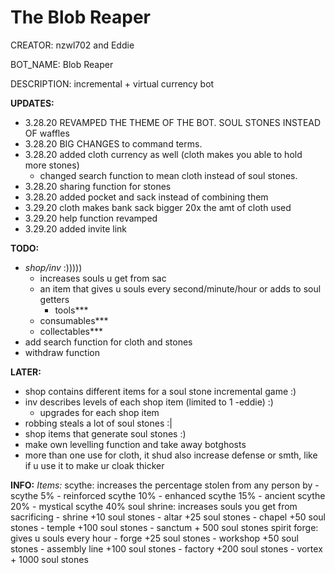 # The Blob Reaper

CREATOR:          nzwl702 and Eddie

BOT_NAME:         Blob Reaper

DESCRIPTION:      incremental + virtual currency bot

**UPDATES:**
- 3.28.20 REVAMPED THE THEME OF THE BOT. SOUL STONES INSTEAD OF waffles
- 3.28.20 BIG CHANGES to command terms.
- 3.28.20 added cloth currency as well (cloth makes you able to hold more stones)
  - changed search function to mean cloth instead of soul stones.
- 3.28.20 sharing function for stones
- 3.28.20 added pocket and sack instead of combining them
- 3.29.20 cloth makes bank sack bigger 20x the amt of cloth used
- 3.29.20 help function revamped
- 3.29.20 added invite link

**TODO:**
- *shop/inv* :)))))
  - increases souls u get from sac
  - an item that gives u souls every second/minute/hour or adds to soul getters
    - tools***
  - consumables***
  - collectables***
- add search function for cloth and stones
- withdraw function

**LATER:**
- shop contains different items for a soul stone incremental game :)
- inv describes levels of each shop item (limited to 1 -eddie) :)
  - upgrades for each shop item
- robbing steals a lot of soul stones :|
- shop items that generate soul stones :)
- make own levelling function and take away botghosts
-  more than one use for cloth, it shud also increase defense or smth, like if u use it to make ur cloak thicker

**INFO:**
*Items:*
scythe: increases the percentage stolen from any person by
    - scythe 5%
    - reinforced scythe 10%
    - enhanced scythe 15%
    - ancient scythe 20%
    - mystical scythe 40%
soul shrine: increases souls you get from sacrificing
    - shrine +10 soul stones
    - altar +25 soul stones
    - chapel +50 soul stones
    - temple +100 soul stones
    - sanctum + 500 soul stones
spirit forge: gives u souls every hour
    - forge +25 soul stones
    - workshop +50 soul stones
    - assembly line +100 soul stones
    - factory +200 soul stones
    - vortex + 1000 soul stones
